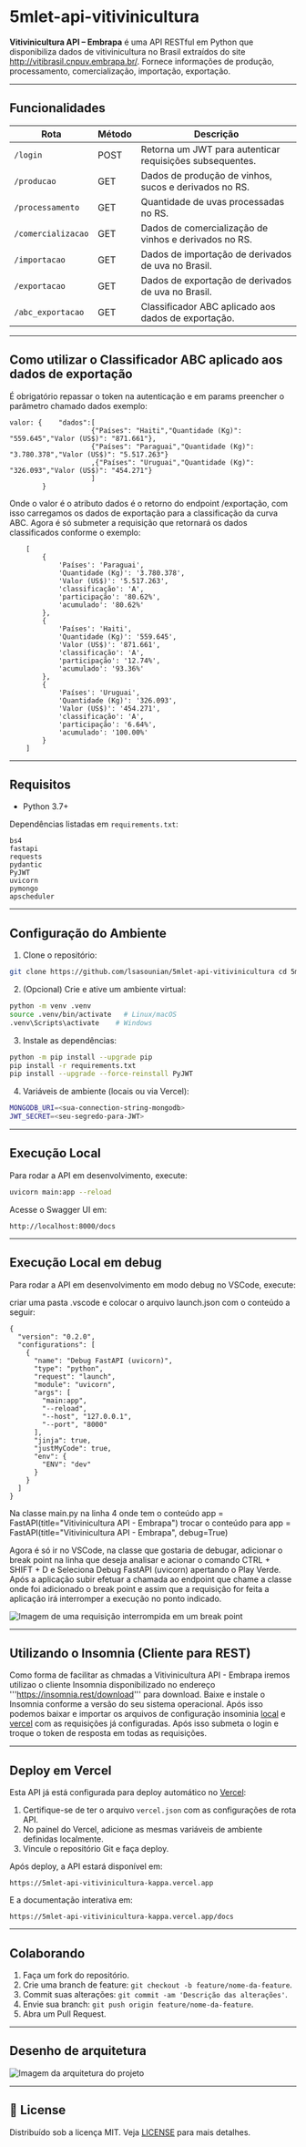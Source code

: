 # 5mlet-api-vitivinicultura

**Vitivinicultura API – Embrapa** é uma API RESTful em Python que disponibiliza dados de vitivinicultura no Brasil extraídos do site http://vitibrasil.cnpuv.embrapa.br/. Fornece informações de produção, processamento, comercialização, importação, exportação.

---

## Funcionalidades

| Rota               | Método | Descrição                                                |
| ------------------ | ------ | -------------------------------------------------------- |
| `/login`           | POST   | Retorna um JWT para autenticar requisições subsequentes. |
| `/producao`        | GET    | Dados de produção de vinhos, sucos e derivados no RS.    |
| `/processamento`   | GET    | Quantidade de uvas processadas no RS.                    |
| `/comercializacao` | GET    | Dados de comercialização de vinhos e derivados no RS.    |
| `/importacao`      | GET    | Dados de importação de derivados de uva no Brasil.       |
| `/exportacao`      | GET    | Dados de exportação de derivados de uva no Brasil.       |
| `/abc_exportacao`  | GET    | Classificador ABC aplicado aos dados de exportação.      |

---

## Como utilizar o Classificador ABC aplicado aos dados de exportação

É obrigatório repassar o token na autenticação e em params preencher o parâmetro chamado dados exemplo:

```
valor: {    "dados":[
                    {"Países": "Haiti","Quantidade (Kg)": "559.645","Valor (US$)": "871.661"},
                    {"Países": "Paraguai","Quantidade (Kg)": "3.780.378","Valor (US$)": "5.517.263"}
                    ,{"Países": "Uruguai","Quantidade (Kg)": "326.093","Valor (US$)": "454.271"}
                    ]
        }
```

Onde o valor é o atributo dados é o retorno do endpoint /exportação, com isso carregamos os dados de exportação para a classificação da curva ABC. Agora é só submeter a requisição que retornará os dados classificados conforme o exemplo:

```
    [
        {
            'Países': 'Paraguai',
            'Quantidade (Kg)': '3.780.378',
            'Valor (US$)': '5.517.263',
            'classificação': 'A',
            'participação': '80.62%',
            'acumulado': '80.62%'
        },
        {
            'Países': 'Haiti',
            'Quantidade (Kg)': '559.645',
            'Valor (US$)': '871.661',
            'classificação': 'A',
            'participação': '12.74%',
            'acumulado': '93.36%'
        },
        {
            'Países': 'Uruguai',
            'Quantidade (Kg)': '326.093',
            'Valor (US$)': '454.271',
            'classificação': 'A',
            'participação': '6.64%',
            'acumulado': '100.00%'
        }
    ]
```

---

## Requisitos

- Python 3.7+

Dependências listadas em `requirements.txt`:

```
bs4
fastapi
requests
pydantic
PyJWT
uvicorn
pymongo
apscheduler
```

---

## Configuração do Ambiente

1. Clone o repositório:

```bash
git clone https://github.com/lsasounian/5mlet-api-vitivinicultura cd 5mlet-api-vitivinicultura

```

2. (Opcional) Crie e ative um ambiente virtual:

```bash
python -m venv .venv
source .venv/bin/activate   # Linux/macOS
.venv\Scripts\activate    # Windows
```

3. Instale as dependências:

```bash
python -m pip install --upgrade pip
pip install -r requirements.txt
pip install --upgrade --force-reinstall PyJWT
```

4. Variáveis de ambiente (locais ou via Vercel):

```bash
MONGODB_URI=<sua-connection-string-mongodb>
JWT_SECRET=<seu-segredo-para-JWT>
```

---

## Execução Local

Para rodar a API em desenvolvimento, execute:

```bash
uvicorn main:app --reload
```

Acesse o Swagger UI em:

```
http://localhost:8000/docs
```

---

## Execução Local em debug

Para rodar a API em desenvolvimento em modo debug no VSCode, execute:

criar uma pasta .vscode e colocar o arquivo launch.json com o conteúdo a seguir:

```
{
  "version": "0.2.0",
  "configurations": [
    {
      "name": "Debug FastAPI (uvicorn)",
      "type": "python",
      "request": "launch",
      "module": "uvicorn",
      "args": [
        "main:app",
        "--reload",
        "--host", "127.0.0.1",
        "--port", "8000"
      ],
      "jinja": true,
      "justMyCode": true,
      "env": {
        "ENV": "dev"
      }
    }
  ]
}

```

Na classe main.py na linha 4 onde tem o conteúdo app = FastAPI(title="Vitivinicultura API - Embrapa") trocar o conteúdo para app = FastAPI(title="Vitivinicultura API - Embrapa", debug=True)

Agora é só ir no VSCode, na classe que gostaria de debugar, adicionar o break point na linha que deseja analisar e acionar o comando CTRL + SHIFT + D e Seleciona Debug FastAPI (uvicorn) apertando o Play Verde. Após a aplicação subir efetuar a chamada ao endpoint que chame a classe onde foi adicionado o break point e assim que a requisição for feita a aplicação irá interromper a execução no ponto indicado.

![Imagem de uma requisição interrompida em um break point](assets/img/debug.jpg)

---

## Utilizando o Insomnia (Cliente para REST)

Como forma de facilitar as chmadas a Vitivinicultura API - Embrapa iremos utilizao o cliente Insomnia disponibilizado no endereço '''https://insomnia.rest/download''' para download. Baixe e instale o Insomnia conforme a versão do seu sistema operacional. Após isso podemos baixar e importar os arquivos de configuração insominia [local](assets/insomnia/local.yaml) e [vercel](assets/insomnia/vercel.yaml) com as requisições já configuradas. Após isso submeta o login e troque o token de resposta em todas as requisições.

---

## Deploy em Vercel

Esta API já está configurada para deploy automático no [Vercel](https://vercel.com):

1. Certifique-se de ter o arquivo `vercel.json` com as configurações de rota API.
2. No painel do Vercel, adicione as mesmas variáveis de ambiente definidas localmente.
3. Vincule o repositório Git e faça deploy.

Após deploy, a API estará disponível em:

```
https://5mlet-api-vitivinicultura-kappa.vercel.app
```

E a documentação interativa em:

```
https://5mlet-api-vitivinicultura-kappa.vercel.app/docs
```

---

## Colaborando

1. Faça um fork do repositório.
2. Crie uma branch de feature: `git checkout -b feature/nome-da-feature`.
3. Commit suas alterações: `git commit -am 'Descrição das alterações'`.
4. Envie sua branch: `git push origin feature/nome-da-feature`.
5. Abra um Pull Request.

---

## Desenho de arquitetura

![Imagem da arquitetura do projeto](assets/img/arquitetura.jpg)

--- 

## 📄 License

Distribuído sob a licença MIT. Veja [LICENSE](LICENSE) para mais detalhes.
